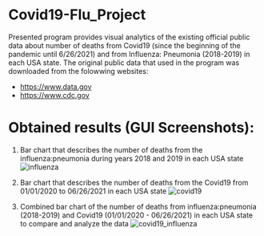 # Covid19-Flu_Project
Presented program provides visual analytics of the existing official public data about number of deaths from Covid19 (since the beginning of the pandemic until 6/26/2021) and from Influenza: Pneumonia (2018-2019) in each USA state.
The original public data that used in the program was downloaded from the folowwing websites:
- https://www.data.gov
- https://www.cdc.gov


# Obtained results (GUI Screenshots):

1. Bar chart that describes the number of deaths from the influenza:pneumonia during years 2018 and 2019 in each USA state
![influenza](https://user-images.githubusercontent.com/61244643/129078468-0b6335b3-f5c7-4178-aa9e-bcb4262fea11.png)


2. Bar chart that describes the number of deaths from the Covid19 from 01/01/2020 to 06/26/2021 in each USA state
![covid19](https://user-images.githubusercontent.com/61244643/129078721-c4b066c5-e4c3-460e-8191-4e022295004b.png)


3. Combined bar chart of the number of deaths from influenza:pneumonia (2018-2019) and Covid19 (01/01/2020 - 06/26/2021) in each USA state 
to compare and analyze the data
![covid19_influenza](https://user-images.githubusercontent.com/61244643/129079069-65c6b050-9a6a-40dd-9052-613a7fe5200c.png)





